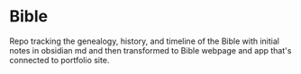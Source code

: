 # Bible
Repo tracking the genealogy, history, and timeline of the Bible with initial notes in obsidian md and then transformed to Bible webpage and app that's connected to portfolio site.
